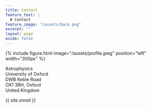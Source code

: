 ```yaml
---
title: Contact
feature_text: |
  # Contact
feature_image: "/assets/back.png"
excerpt: ""
layout: page
aside: false
---
```


{% include figure.html image="/assets/profile.jpeg" position="left" width="300px" %}


Astrophysics  
University of Oxford  
DWB Keble Road  
OX1 3RH, Oxford  
United Kingdom

*{{ site.email }}*
